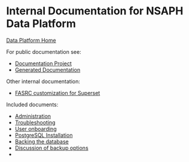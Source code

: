 # Internal Documentation for NSAPH Data Platform
             
[Data Platform Home](https://github.com/NSAPH-Data-Platform)

For public documentation see:
                                    
* [Documentation Project](https://github.com/NSAPH-Data-Platform/nsaph-platform-docs)
* [Generated Documentation](https://nsaph-data-platform.github.io/nsaph-platform-docs/home.html)
                            
Other internal documentation:

* [FASRC customization for Superset](https://gitlab-int.rc.fas.harvard.edu/ops/runbooks/-/blob/main/src/infrastructure/dbs/superset.md)

Included documents:

* [Administration](docs/Administration.md)
* [Troubleshooting](docs/Troubleshooting.md)
* [User onboarding](docs/Onboarding.md)
* [PostgreSQL Installation](docs/postgres.md)
* [Backing the database](docs/BackinUp.md)
* [Discussion of backup options](docs/DatabaseBackupsDiscussion.md)
* [](docs/ExecutionEnv.md)




